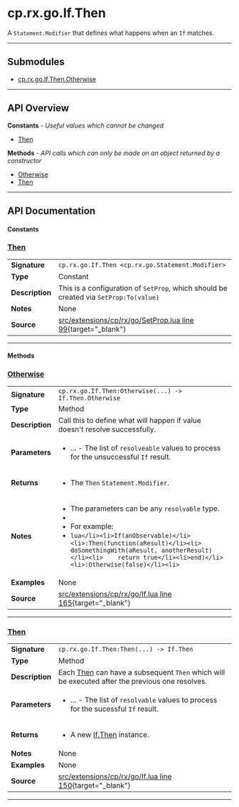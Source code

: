 # cp.rx.go.If.Then

A `Statement.Modifier` that defines what happens when an `If` matches.

---

## Submodules
 * [cp.rx.go.If.Then.Otherwise](cp.rx.go.If.Then.Otherwise.md)

---

## API Overview
**Constants** - _Useful values which cannot be changed_
 * [Then](#then)

**Methods** - _API calls which can only be made on an object returned by a constructor_
 * [Otherwise](#otherwise)
 * [Then](#then)


---

## API Documentation

#### Constants


### [Then](#then)

|                                             |                                                                                     |
| --------------------------------------------|-------------------------------------------------------------------------------------|
| **Signature**                               | `cp.rx.go.If.Then <cp.rx.go.Statement.Modifier>`                                                                    |
| **Type**                                    | Constant                                                                     |
| **Description**                             | This is a configuration of `SetProp`, which should be created via `SetProp:To(value)`                                                                     |
| **Notes**                                   | None |
| **Source**                                  | [src/extensions/cp/rx/go/SetProp.lua line 99](https://github.com/CommandPost/CommandPost/blob/develop/src/extensions/cp/rx/go/SetProp.lua#L99){target="_blank"} |

---

#### Methods


### [Otherwise](#otherwise)

|                                             |                                                                                     |
| --------------------------------------------|-------------------------------------------------------------------------------------|
| **Signature**                               | `cp.rx.go.If.Then:Otherwise(...) -> If.Then.Otherwise`                                                                    |
| **Type**                                    | Method                                                                     |
| **Description**                             | Call this to define what will happen if value doesn't resolve successfully.                                                                     |
| **Parameters**                              | <ul><li>...  - The list of `resolveable` values to process for the unsuccessful `If` result.</li></ul> |
| **Returns**                                 | <ul><li>The `Then` `Statement.Modifier`.</li></ul>          |
| **Notes**                                   | <ul><li>The parameters can be any `resolvable` type.</li><li></li><li>For example:</li><li>```lua</li><li>If(anObservable)</li><li>:Then(function(aResult)</li><li>    doSomethingWith(aResult, anotherResult)</li><li>    return true</li><li>end)</li><li>:Otherwise(false)</li><li>```</li></ul> |
| **Examples**                                | None |
| **Source**                                  | [src/extensions/cp/rx/go/If.lua line 165](https://github.com/CommandPost/CommandPost/blob/develop/src/extensions/cp/rx/go/If.lua#L165){target="_blank"} |

---


### [Then](#then)

|                                             |                                                                                     |
| --------------------------------------------|-------------------------------------------------------------------------------------|
| **Signature**                               | `cp.rx.go.If.Then:Then(...) -> If.Then`                                                                    |
| **Type**                                    | Method                                                                     |
| **Description**                             | Each [Then](cp.rx.go.If.Then.md) can have a subsequent `Then` which will be executed after the previous one resolves.                                                                     |
| **Parameters**                              | <ul><li>...  - The list of `resolvable` values to process for the sucessful `If` result.</li></ul> |
| **Returns**                                 | <ul><li>A new [If.Then](cp.rx.go.If.Then.md) instance.</li></ul>          |
| **Notes**                                   | None |
| **Examples**                                | None |
| **Source**                                  | [src/extensions/cp/rx/go/If.lua line 150](https://github.com/CommandPost/CommandPost/blob/develop/src/extensions/cp/rx/go/If.lua#L150){target="_blank"} |

---

